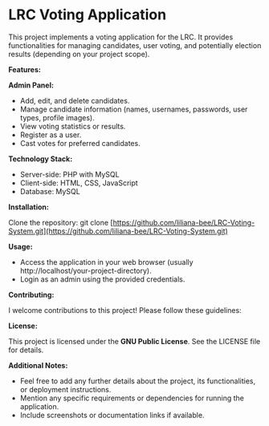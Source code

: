 # LRC Voting Application

This project implements a voting application for the LRC. It provides functionalities for managing candidates, user voting, and potentially election results (depending on your project scope).

**Features:**

**Admin Panel:**
- Add, edit, and delete candidates.
- Manage candidate information (names, usernames, passwords, user types, profile images).
- View voting statistics or results.
- Register as a user.
- Cast votes for preferred candidates.

**Technology Stack:**

- Server-side: PHP with MySQL
- Client-side: HTML, CSS, JavaScript
- Database: MySQL

**Installation:**

Clone the repository: git clone [https://github.com/liliana-bee/LRC-Voting-System.git](https://github.com/liliana-bee/LRC-Voting-System.git)


**Usage:**

- Access the application in your web browser (usually http://localhost/your-project-directory).
- Login as an admin using the provided credentials.

**Contributing:**

I welcome contributions to this project! Please follow these guidelines:

**License:**

This project is licensed under the **GNU Public License**. See the LICENSE file for details.

**Additional Notes:**

- Feel free to add any further details about the project, its functionalities, or deployment instructions.
- Mention any specific requirements or dependencies for running the application.
- Include screenshots or documentation links if available.
